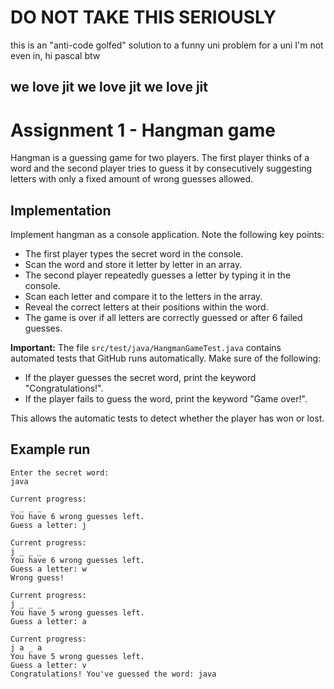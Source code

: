 # DO NOT TAKE THIS SERIOUSLY
this is an "anti-code golfed" solution to a funny uni problem for a uni I'm not even in, hi pascal btw
## we love jit we love jit we love jit


# Assignment 1 - Hangman game

Hangman is a guessing game for two players. The first player thinks of a word and the second player tries to guess it by consecutively suggesting letters with only a fixed amount of wrong guesses allowed.

## Implementation

Implement hangman as a console application. Note the following key points:
* The first player types the secret word in the console.
* Scan the word and store it letter by letter in an array.
* The second player repeatedly guesses a letter by typing it in the console.
* Scan each letter and compare it to the letters in the array.
* Reveal the correct letters at their positions within the word.
* The game is over if all letters are correctly guessed or after 6 failed guesses.

**Important:**
The file `src/test/java/HangmanGameTest.java` contains automated tests that 
GitHub runs automatically. Make sure of the following:

* If the player guesses the secret word, print the keyword "Congratulations!".
* If the player fails to guess the word, print the keyword "Game over!".

This allows the automatic tests to detect whether the player has won or lost.

## Example run

```
Enter the secret word:
java

Current progress: 
_ _ _ _ 
You have 6 wrong guesses left.
Guess a letter: j

Current progress: 
j _ _ _ 
You have 6 wrong guesses left.
Guess a letter: w
Wrong guess!

Current progress: 
j _ _ _ 
You have 5 wrong guesses left.
Guess a letter: a

Current progress: 
j a _ a 
You have 5 wrong guesses left.
Guess a letter: v
Congratulations! You've guessed the word: java
```
